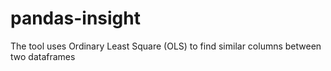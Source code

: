 # pandas-insight
The tool uses Ordinary Least Square (OLS) to find similar columns between two dataframes
